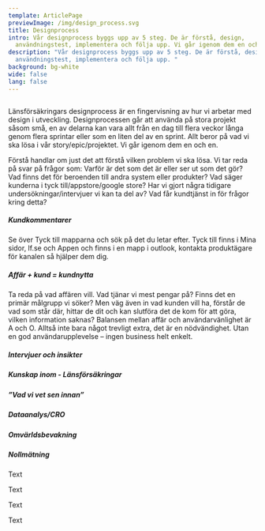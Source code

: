 ```yaml
---
template: ArticlePage
previewImage: /img/design_process.svg
title: Designprocess
intro: Vår designprocess byggs upp av 5 steg. De är förstå, design,
  användningstest, implementera och följa upp. Vi går igenom dem en och en.
description: "Vår designprocess byggs upp av 5 steg. De är förstå, design,
  användningstest, implementera och följa upp. "
background: bg-white
wide: false
lang: false
---
```

<figure class="Image null Image__wide"><img src="/img/designprocess.svg" srcset="/img/designprocess.svg 2x" alt=""><figcaption><div class="Image__caption"></div></figcaption></figure>

Länsförsäkringars designprocess är en fingervisning av hur vi arbetar med design i utveckling. Designprocessen går att använda på stora projekt såsom små, en av delarna kan vara allt från en dag till flera veckor långa genom flera sprintar eller som en liten del av en sprint. Allt beror på vad vi ska lösa i vår story/epic/projektet. Vi går igenom dem en och en.

<section>
<Collapse title="Förstå">
<div class="content">



Förstå handlar om just det att förstå vilken problem vi ska lösa. Vi tar reda på svar på frågor som: Varför är det som det är eller ser ut som det gör? Vad finns det för beroenden till andra system eller produkter? Vad säger kunderna i tyck till/appstore/google store? Har vi gjort några tidigare undersökningar/intervjuer vi kan ta del av? Vad får kundtjänst in för frågor kring detta? 

##### Kundkommentarer

Se över Tyck till mapparna och sök på det du letar efter. Tyck till finns i Mina sidor, lf.se och Appen och finns i en mapp i outlook, kontakta produktägare för kanalen så hjälper dem dig.

##### Affär + kund = kundnytta

Ta reda på vad affären vill. Vad tjänar vi mest pengar på? Finns det en primär målgrupp vi söker? Men väg även in vad kunden vill ha, förstår de vad som står där, hittar de dit och kan slutföra det de kom för att göra, vilken information saknas? Balansen mellan affär och användarvänlighet är A och O. Alltså inte bara något trevligt extra, det är en nödvändighet. Utan en god användarupplevelse – ingen business helt enkelt.

##### Intervjuer och insikter



##### Kunskap inom - Länsförsäkringar



##### ”Vad vi vet sen innan”



##### Dataanalys/CRO



##### Omvärldsbevakning



##### Nollmätning

</div></Collapse>
<Collapse title="Design">
<div class="content">





Text


</div></Collapse>
<Collapse title="Användningstester">
<div class="content">





Text


</div></Collapse>
<Collapse title="Implementera">
<div class="content">





Text


</div></Collapse>
<Collapse title="Följ upp">
<div class="content">





Text


</div></Collapse>
</section>